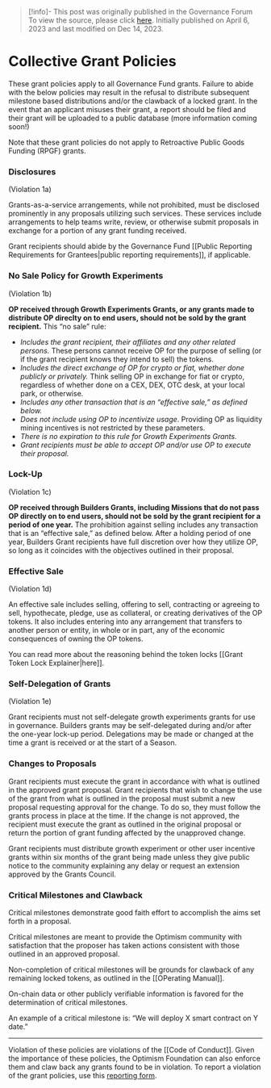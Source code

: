 > [!info]- This post was originally published in the Governance Forum
> To view the source, please click [here](https://gov.optimism.io/t/collective-grant-policies/5833). Initially published on April 6, 2023 and last modified on Dec 14, 2023.

<span class="notvisible"></span>
# Collective Grant Policies

These grant policies apply to all Governance Fund grants. Failure to abide with the below policies may result in the refusal to distribute subsequent milestone based distributions and/or the clawback of a locked grant. In the event that an applicant misuses their grant, a report should be filed and their grant will be uploaded to a public database (more information coming soon!)

Note that these grant policies do not apply to Retroactive Public Goods Funding (RPGF) grants.

### Disclosures

(Violation 1a)

Grants-as-a-service arrangements, while not prohibited, must be disclosed prominently in any proposals utilizing such services. These services include arrangements to help teams write, review, or otherwise submit proposals in exchange for a portion of any grant funding received.

Grant recipients should abide by the Governance Fund [[Public Reporting Requirements for Grantees|public reporting requirements]], if applicable.

### No Sale Policy for Growth Experiments

(Violation 1b)

**OP received through Growth Experiments Grants, or any grants made to distribute OP direclty on to end users, should not be sold by the grant recipient.** This “no sale” rule:

- _Includes the grant recipient, their affiliates and any other related persons._ These persons cannot receive OP for the purpose of selling (or if the grant recipient knows they intend to sell) the tokens.
- _Includes the direct exchange of OP for crypto or fiat, whether done publicly or privately._ Think selling OP in exchange for fiat or crypto, regardless of whether done on a CEX, DEX, OTC desk, at your local park, or otherwise.
- _Includes any other transaction that is an “effective sale,” as defined below._
- _Does not include using OP to incentivize usage_. Providing OP as liquidity mining incentives is not restricted by these parameters.
- _There is no expiration to this rule for Growth Experiments Grants._
- _Grant recipients must be able to accept OP and/or use OP to execute their proposal._

### Lock-Up

(Violation 1c)

**OP received through Builders Grants, including Missions that do not pass OP directly on to end users, should not be sold by the grant recipient for a period of one year.** The prohibition against selling includes any transaction that is an “effective sale,” as defined below. After a holding period of one year, Builders Grant recipients have full discretion over how they utilize OP, so long as it coincides with the objectives outlined in their proposal.

### Effective Sale

(Violation 1d)

An effective sale includes selling, offering to sell, contracting or agreeing to sell, hypothecate, pledge, use as collateral, or creating derivatives of the OP tokens. It also includes entering into any arrangement that transfers to another person or entity, in whole or in part, any of the economic consequences of owning the OP tokens.

You can read more about the reasoning behind the token locks [[Grant Token Lock Explainer|here]].

### Self-Delegation of Grants

(Violation 1e)

Grant recipients must not self-delegate growth experiments grants for use in governance. Builders grants may be self-delegated during and/or after the one-year lock-up period. Delegations may be made or changed at the time a grant is received or at the start of a Season.

### Changes to Proposals

Grant recipients must execute the grant in accordance with what is outlined in the approved grant proposal. Grant recipients that wish to change the use of the grant from what is outlined in the proposal must submit a new proposal requesting approval for the change. To do so, they must follow the grants process in place at the time. If the change is not approved, the recipient must execute the grant as outlined in the original proposal or return the portion of grant funding affected by the unapproved change.

Grant recipients must distribute growth experiment or other user incentive grants within six months of the grant being made unless they give public notice to the community explaining any delay or request an extension approved by the Grants Council.

### Critical Milestones and Clawback

Critical milestones demonstrate good faith effort to accomplish the aims set forth in a proposal.

Critical milestones are meant to provide the Optimism community with satisfaction that the proposer has taken actions consistent with those outlined in an approved proposal.

Non-completion of critical milestones will be grounds for clawback of any remaining locked tokens, as outlined in the [[OPerating Manual]].

On-chain data or other publicly verifiable information is favored for the determination of critical milestones.

An example of a critical milestone is: “We will deploy X smart contract on Y date.”

---

Violation of these policies are violations of the [[Code of Conduct]]. Given the importance of these policies, the Optimism Foundation can also enforce them and claw back any grants found to be in violation. To report a violation of the grant policies, use this [reporting form](https://docs.google.com/forms/d/e/1FAIpQLSeLySdMNyQ8aJdzOrMN3BfMy8fChsDuSQW6LLuIRuVm9gmavQ/viewform?usp=sf_link).